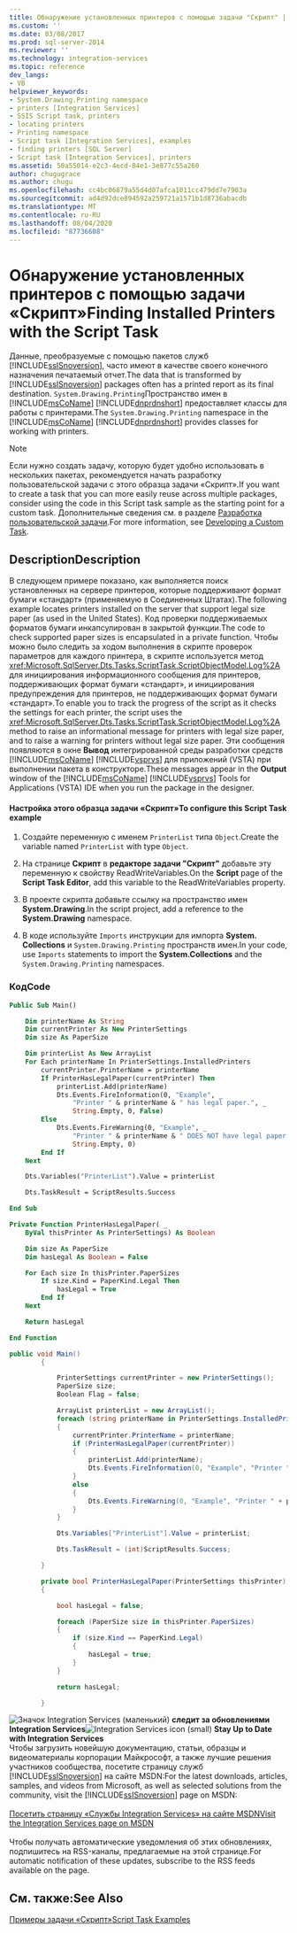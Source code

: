 ```yaml
---
title: Обнаружение установленных принтеров с помощью задачи "Скрипт" | Документы Майкрософт
ms.custom: ''
ms.date: 03/08/2017
ms.prod: sql-server-2014
ms.reviewer: ''
ms.technology: integration-services
ms.topic: reference
dev_langs:
- VB
helpviewer_keywords:
- System.Drawing.Printing namespace
- printers [Integration Services]
- SSIS Script task, printers
- locating printers
- Printing namespace
- Script task [Integration Services], examples
- finding printers [SQL Server]
- Script task [Integration Services], printers
ms.assetid: 50a55014-e2c3-4ecd-84e1-3e877c55a260
author: chugugrace
ms.author: chugu
ms.openlocfilehash: cc4bc06879a55d4d07afca1011cc479dd7e7903a
ms.sourcegitcommit: ad4d92dce894592a259721a1571b1d8736abacdb
ms.translationtype: MT
ms.contentlocale: ru-RU
ms.lasthandoff: 08/04/2020
ms.locfileid: "87736608"
---
```

# <a name="finding-installed-printers-with-the-script-task"></a><span data-ttu-id="858ee-102">Обнаружение установленных принтеров с помощью задачи «Скрипт»</span><span class="sxs-lookup"><span data-stu-id="858ee-102">Finding Installed Printers with the Script Task</span></span>
  <span data-ttu-id="858ee-103">Данные, преобразуемые с помощью пакетов служб [!INCLUDE[ssISnoversion](../../includes/ssisnoversion-md.md)], часто имеют в качестве своего конечного назначения печатаемый отчет.</span><span class="sxs-lookup"><span data-stu-id="858ee-103">The data that is transformed by [!INCLUDE[ssISnoversion](../../includes/ssisnoversion-md.md)] packages often has a printed report as its final destination.</span></span> <span data-ttu-id="858ee-104">`System.Drawing.Printing`Пространство имен в [!INCLUDE[msCoName](../../includes/msconame-md.md)] [!INCLUDE[dnprdnshort](../../includes/dnprdnshort-md.md)] предоставляет классы для работы с принтерами.</span><span class="sxs-lookup"><span data-stu-id="858ee-104">The `System.Drawing.Printing` namespace in the [!INCLUDE[msCoName](../../includes/msconame-md.md)] [!INCLUDE[dnprdnshort](../../includes/dnprdnshort-md.md)] provides classes for working with printers.</span></span>

> [!NOTE]
>  <span data-ttu-id="858ee-105">Если нужно создать задачу, которую будет удобно использовать в нескольких пакетах, рекомендуется начать разработку пользовательской задачи с этого образца задачи «Скрипт».</span><span class="sxs-lookup"><span data-stu-id="858ee-105">If you want to create a task that you can more easily reuse across multiple packages, consider using the code in this Script task sample as the starting point for a custom task.</span></span> <span data-ttu-id="858ee-106">Дополнительные сведения см. в разделе [Разработка пользовательской задачи](../extending-packages-custom-objects/task/developing-a-custom-task.md).</span><span class="sxs-lookup"><span data-stu-id="858ee-106">For more information, see [Developing a Custom Task](../extending-packages-custom-objects/task/developing-a-custom-task.md).</span></span>

## <a name="description"></a><span data-ttu-id="858ee-107">Description</span><span class="sxs-lookup"><span data-stu-id="858ee-107">Description</span></span>
 <span data-ttu-id="858ee-108">В следующем примере показано, как выполняется поиск установленных на сервере принтеров, которые поддерживают формат бумаги «стандарт» (применяемую в Соединенных Штатах).</span><span class="sxs-lookup"><span data-stu-id="858ee-108">The following example locates printers installed on the server that support legal size paper (as used in the United States).</span></span> <span data-ttu-id="858ee-109">Код проверки поддерживаемых форматов бумаги инкапсулирован в закрытой функции.</span><span class="sxs-lookup"><span data-stu-id="858ee-109">The code to check supported paper sizes is encapsulated in a private function.</span></span> <span data-ttu-id="858ee-110">Чтобы можно было следить за ходом выполнения в скрипте проверок параметров для каждого принтера, в скрипте используется метод <xref:Microsoft.SqlServer.Dts.Tasks.ScriptTask.ScriptObjectModel.Log%2A> для инициирования информационного сообщения для принтеров, поддерживающих формат бумаги «стандарт», и инициирования предупреждения для принтеров, не поддерживающих формат бумаги «стандарт».</span><span class="sxs-lookup"><span data-stu-id="858ee-110">To enable you to track the progress of the script as it checks the settings for each printer, the script uses the <xref:Microsoft.SqlServer.Dts.Tasks.ScriptTask.ScriptObjectModel.Log%2A> method to raise an informational message for printers with legal size paper, and to raise a warning for printers without legal size paper.</span></span> <span data-ttu-id="858ee-111">Эти сообщения появляются в окне **Вывод** интегрированной среды разработки средств [!INCLUDE[msCoName](../../includes/msconame-md.md)] [!INCLUDE[vsprvs](../../includes/vsprvs-md.md)] для приложений (VSTA) при выполнении пакета в конструкторе.</span><span class="sxs-lookup"><span data-stu-id="858ee-111">These messages appear in the **Output** window of the [!INCLUDE[msCoName](../../includes/msconame-md.md)] [!INCLUDE[vsprvs](../../includes/vsprvs-md.md)] Tools for Applications (VSTA) IDE when you run the package in the designer.</span></span>

#### <a name="to-configure-this-script-task-example"></a><span data-ttu-id="858ee-112">Настройка этого образца задачи «Скрипт»</span><span class="sxs-lookup"><span data-stu-id="858ee-112">To configure this Script Task example</span></span>

1.  <span data-ttu-id="858ee-113">Создайте переменную с именем `PrinterList` типа `Object`.</span><span class="sxs-lookup"><span data-stu-id="858ee-113">Create the variable named `PrinterList` with type `Object`.</span></span>

2.  <span data-ttu-id="858ee-114">На странице **Скрипт** в **редакторе задачи "Скрипт"** добавьте эту переменную к свойству ReadWriteVariables.</span><span class="sxs-lookup"><span data-stu-id="858ee-114">On the **Script** page of the **Script Task Editor**, add this variable to the ReadWriteVariables property.</span></span>

3.  <span data-ttu-id="858ee-115">В проекте скрипта добавьте ссылку на пространство имен **System.Drawing**.</span><span class="sxs-lookup"><span data-stu-id="858ee-115">In the script project, add a reference to the **System.Drawing** namespace.</span></span>

4.  <span data-ttu-id="858ee-116">В коде используйте `Imports` инструкции для импорта **System. Collections** и `System.Drawing.Printing` пространств имен.</span><span class="sxs-lookup"><span data-stu-id="858ee-116">In your code, use `Imports` statements to import the **System.Collections** and the `System.Drawing.Printing` namespaces.</span></span>

### <a name="code"></a><span data-ttu-id="858ee-117">Код</span><span class="sxs-lookup"><span data-stu-id="858ee-117">Code</span></span>

```vb
Public Sub Main()

    Dim printerName As String
    Dim currentPrinter As New PrinterSettings
    Dim size As PaperSize

    Dim printerList As New ArrayList
    For Each printerName In PrinterSettings.InstalledPrinters
        currentPrinter.PrinterName = printerName
        If PrinterHasLegalPaper(currentPrinter) Then
            printerList.Add(printerName)
            Dts.Events.FireInformation(0, "Example", _
                "Printer " & printerName & " has legal paper.", _
                String.Empty, 0, False)
        Else
            Dts.Events.FireWarning(0, "Example", _
                "Printer " & printerName & " DOES NOT have legal paper.", _
                String.Empty, 0)
        End If
    Next

    Dts.Variables("PrinterList").Value = printerList

    Dts.TaskResult = ScriptResults.Success

End Sub

Private Function PrinterHasLegalPaper( _
    ByVal thisPrinter As PrinterSettings) As Boolean

    Dim size As PaperSize
    Dim hasLegal As Boolean = False

    For Each size In thisPrinter.PaperSizes
        If size.Kind = PaperKind.Legal Then
            hasLegal = True
        End If
    Next

    Return hasLegal

End Function
```

```csharp
public void Main()
        {

            PrinterSettings currentPrinter = new PrinterSettings();
            PaperSize size;
            Boolean Flag = false;

            ArrayList printerList = new ArrayList();
            foreach (string printerName in PrinterSettings.InstalledPrinters)
            {
                currentPrinter.PrinterName = printerName;
                if (PrinterHasLegalPaper(currentPrinter))
                {
                    printerList.Add(printerName);
                    Dts.Events.FireInformation(0, "Example", "Printer " + printerName + " has legal paper.", String.Empty, 0, ref Flag);
                }
                else
                {
                    Dts.Events.FireWarning(0, "Example", "Printer " + printerName + " DOES NOT have legal paper.", String.Empty, 0);
                }
            }

            Dts.Variables["PrinterList"].Value = printerList;

            Dts.TaskResult = (int)ScriptResults.Success;

        }

        private bool PrinterHasLegalPaper(PrinterSettings thisPrinter)
        {

            bool hasLegal = false;

            foreach (PaperSize size in thisPrinter.PaperSizes)
            {
                if (size.Kind == PaperKind.Legal)
                {
                    hasLegal = true;
                }
            }

            return hasLegal;

        }
```

<span data-ttu-id="858ee-118">![Значок Integration Services (маленький)](../media/dts-16.gif "Значок служб Integration Services (маленький)")  **следит за обновлениями Integration Services**</span><span class="sxs-lookup"><span data-stu-id="858ee-118">![Integration Services icon (small)](../media/dts-16.gif "Integration Services icon (small)")  **Stay Up to Date with Integration Services**</span></span><br /> <span data-ttu-id="858ee-119">Чтобы загрузить новейшую документацию, статьи, образцы и видеоматериалы корпорации Майкрософт, а также лучшие решения участников сообщества, посетите страницу служб [!INCLUDE[ssISnoversion](../../includes/ssisnoversion-md.md)] на сайте MSDN:</span><span class="sxs-lookup"><span data-stu-id="858ee-119">For the latest downloads, articles, samples, and videos from Microsoft, as well as selected solutions from the community, visit the [!INCLUDE[ssISnoversion](../../includes/ssisnoversion-md.md)] page on MSDN:</span></span><br /><br /> [<span data-ttu-id="858ee-120">Посетить страницу «Службы Integration Services» на сайте MSDN</span><span class="sxs-lookup"><span data-stu-id="858ee-120">Visit the Integration Services page on MSDN</span></span>](https://go.microsoft.com/fwlink/?LinkId=136655)<br /><br /> <span data-ttu-id="858ee-121">Чтобы получать автоматические уведомления об этих обновлениях, подпишитесь на RSS-каналы, предлагаемые на этой странице.</span><span class="sxs-lookup"><span data-stu-id="858ee-121">For automatic notification of these updates, subscribe to the RSS feeds available on the page.</span></span>

## <a name="see-also"></a><span data-ttu-id="858ee-122">См. также:</span><span class="sxs-lookup"><span data-stu-id="858ee-122">See Also</span></span>
 [<span data-ttu-id="858ee-123">Примеры задачи «Скрипт»</span><span class="sxs-lookup"><span data-stu-id="858ee-123">Script Task Examples</span></span>](../extending-packages-scripting-task-examples/script-task-examples.md)


